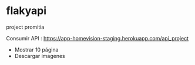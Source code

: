 # flakyapi
project promitia

Consumir API : https://app-homevision-staging.herokuapp.com/api_project
- Mostrar 10 página
- Descargar imagenes 
